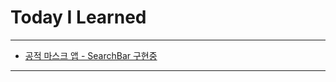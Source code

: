 # Today I Learned

- - -

- [공적 마스크 앱 - SearchBar 구현중](https://github.com/VincentGeranium/UsedOpenApi/tree/master/maskStores)

- - -
